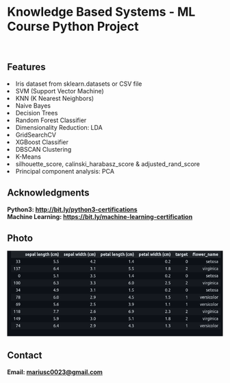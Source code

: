 <h1>Knowledge Based Systems - ML Course Python Project</h1>
<br>
<h2>Features</h2>
<li>Iris dataset from sklearn.datasets or CSV file</li>
<li>SVM (Support Vector Machine)</li>
<li>KNN (K Nearest Neighbors)</li>
<li>Naive Bayes</li>
<li>Decision Trees</li>
<li>Random Forest Classifier</li>
<li>Dimensionality Reduction: LDA</li>
<li>GridSearchCV</li>
<li>XGBoost Classifier</li>
<li>DBSCAN Clustering</li>
<li>K-Means</li>
<li>silhouette_score, calinski_harabasz_score & adjusted_rand_score</li>
<li>Principal component analysis: PCA</li>
<h2>Acknowledgments</h2>

<b> Python3: http://bit.ly/python3-certifications <b>
<br>
<b> Machine Learning: https://bit.ly/machine-learning-certification <b>


<h2>Photo</h2>
<img src="photo.png">
<br>


<h2>Contact</h2>

<b> Email: mariusc0023@gmail.com </b>
